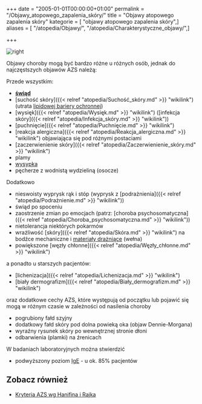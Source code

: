 +++
date = "2005-01-01T00:00:00+01:00"
permalink = "/Objawy_atopowego_zapalenia_skóry/"
title = "Objawy atopowego zapalenia skóry"
kategorie = [ "objawy atopowego zapalenia skóry",]
aliases = [ "/atopedia/Objawy/", "/atopedia/Charakterystyczne_objawy/",]

+++

![](/images/pecherzyki.png "right")

Objawy choroby mogą być bardzo różne u różnych osób, jednak do najczęstszych objawów AZS należą:

Przede wszystkim:

-   **[świąd](/atopedia/świąd "wikilink")**
-   [suchość skóry]({{< relref "atopedia/Suchość_skóry.md" >}} "wikilink") (utrata [lipidowej bariery ochronnej](/atopedia/Płaszcz_lipidowy "wikilink"))
-   [wysięk]({{< relref "atopedia/Wysięk.md" >}} "wikilink") ([infekcja skóry]({{< relref "atopedia/Infekcja_skóry.md" >}} "wikilink"))
-   [puchnięcie]({{< relref "atopedia/Puchnięcie.md" >}} "wikilink")
-   [reakcja alergiczna]({{< relref "atopedia/Reakcja_alergiczna.md" >}} "wikilink") objawiająca się pod różnymi postaciami
-   [zaczerwienienie skóry]({{< relref "atopedia/Zaczerwienienie_skóry.md" >}} "wikilink")
-   plamy
-   [wysypka](/atopedia/wysypka "wikilink")
-   pęcherze z wodnistą wydzieliną (osocze)

Dodatkowo

-   nieswoisty wyprysk rąk i stóp (wyprysk z [podrażnienia]({{< relref "atopedia/Podrażnienie.md" >}} "wikilink"))
-   świąd po spoceniu
-   zaostrzenie zmian po emocjach (patrz: [choroba psychosomatyczna]({{< relref "atopedia/Choroba_psychosomatyczna.md" >}} "wikilink"))
-   nietolerancja niektórych pokarmów
-   wrażliwość [skóry]({{< relref "atopedia/Skóra.md" >}} "wikilink") na bodźce mechaniczne i [materiały drażniące](/atopedia/Podrażnienie "wikilink") (wełna)
-   powiększone [węzły chłonne]({{< relref "atopedia/Węzły_chłonne.md" >}} "wikilink")

a ponadto u starszych pacjentów:

-   [lichenizacja]({{< relref "atopedia/Lichenizacja.md" >}} "wikilink")
-   [biały dermografizm]({{< relref "atopedia/Biały_dermografizm.md" >}} "wikilink")

oraz dodatkowe cechy AZS, które występują od początku lub pojawić się mogą w różnym czasie w zależności od nasilenia choroby

-   pogrubiony fałd szyjny
-   dodatkowy fałd skóry pod dolna powieką oka (objaw Dennie-Morgana)
-   wyraźny rysunek skóry po wewnętrznej stronie dłoni
-   odbarwienia (plamki) na źrenicach

W badaniach laboratoryjnych można stwierdzić

-   podwyższony poziom [IgE](/atopedia/IgE "wikilink") - u ok. 85% pacjentów

Zobacz również
--------------

-   [Kryteria AZS wg Hanifina i Rajka](/atopedia/Kryteria "wikilink")
